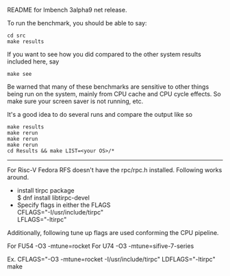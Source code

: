 README for lmbench 3alpha9 net release.

To run the benchmark, you should be able to say:

	cd src
	make results

If you want to see how you did compared to the other system results
included here, say

	make see

Be warned that many of these benchmarks are sensitive to other things
being run on the system, mainly from CPU cache and CPU cycle effects.
So make sure your screen saver is not running, etc.

It's a good idea to do several runs and compare the output like so

	make results
	make rerun
	make rerun
	make rerun
	cd Results && make LIST=<your OS>/*

------------

For Risc-V Fedora RFS doesn't have the rpc/rpc.h installed. Following works around. 
 - install tirpc package <br />
  $ dnf install libtirpc-devel
  - Specify flags in either the FLAGS <br />
CFLAGS="-I/usr/include/tirpc" <br />
LFLAGS="-ltirpc" <br />

Additionally, following tune up flags are used conforming the CPU pipeline.

For FU54
	-O3 -mtune=rocket
For U74
	-O3 -mtune=sifive-7-series

Ex.
	CFLAGS="-O3 -mtune=rocket -I/usr/include/tirpc" LDFLAGS="-ltirpc" make

